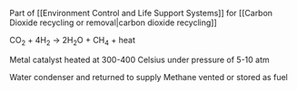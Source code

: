 Part of [[Environment Control and Life Support Systems]] for [[Carbon Dioxide recycling or removal|carbon dioxide recycling]]

CO<sub>2</sub> + 4H<sub>2</sub> -> 2H<sub>2</sub>O + CH<sub>4</sub> + heat

Metal catalyst heated at 300-400 Celsius under pressure of 5-10 atm

Water condenser and returned to supply
Methane vented or stored as fuel
